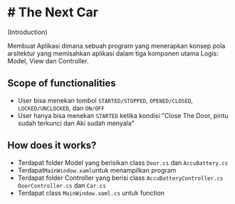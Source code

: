 ﻿# # The Next Car
(Introduction)

Membuat Aplikasi dimana  sebuah program yang menerapkan konsep pola arsitektur yang memisahkan aplikasi dalam tiga komponen utama Logis: Model, View dan Controller.
## Scope of functionalities
-   User bisa menekan tombol  `STARTED/STOPPED`,  `OPENED/CLOSED`,  `LOCKED/UNCLOCKED`, dan  `ON/OFF`
-   User hanya bisa menekan `STARTED` ketika kondisi  "Close The Door, pintu sudah terkunci dan Aki sudah menyala"
## How does it works?
-   Terdapat folder Model yang berisikan class  `Door.cs`  dan  `AccuBattery.cs`
-   Terdapat`MainWindow.xaml`untuk menampilkan program
-   Terdapat folder Controller yang berisi class  `AccuBatteryController.cs`  `DoorController.cs`  dan  `Car.cs`
-   Terdapat class `MainWindow.xaml.cs` untuk function